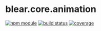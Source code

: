 # blear.core.animation

[![npm module][npm-img]][npm-url]
[![build status][travis-img]][travis-url]
[![coverage][coveralls-img]][coveralls-url]

[travis-img]: https://img.shields.io/travis/blearjs/blear.core.animation/master.svg?style=flat-square
[travis-url]: https://travis-ci.org/blearjs/blear.core.animation

[npm-img]: https://img.shields.io/npm/v/blear.core.animation.svg?style=flat-square
[npm-url]: https://www.npmjs.com/package/blear.core.animation

[coveralls-img]: https://img.shields.io/coveralls/blearjs/blear.core.animation/master.svg?style=flat-square
[coveralls-url]: https://coveralls.io/github/blearjs/blear.core.animation?branch=master

